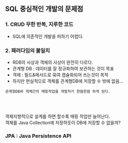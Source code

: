 ## SQL 중심적인 개발의 문제점

### 1. CRUD 무한 반복, 지루한 코드
- SQL에 의존적인 개발을 피하기 어렵다.

### 2. 패러다임의 불일치
- RDB의 사상과 객체의 사상이 완전히 다르다.
- 관계형 DB : 데이터를 잘 정규화하여 보관하는 것이 목표
- 객체 : 필드&메서드로 묶여 캡슐화되어 쓰는것이 목적
- 하지만 현실적으로 객체를 관계형DB에 저장할 수 밖에 없음...

`관계형DB와 객체간의 매핑작업을 개발자가 한땀한땀 하게 된다.`

<br>
<br>

객체지향적으로 설계를 하면 할수록 매핑 작업만 늘어난다. <br>
객체를 Java Collection에 저장하듯이 DB에 저장할 수 없을까?
### JPA : Java Persistence API 

